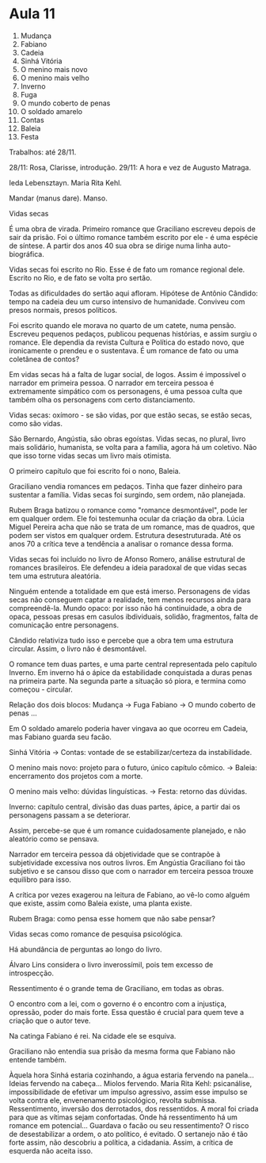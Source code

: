 Aula 11
=======

1. Mudança
2. Fabiano
3. Cadeia
4. Sinhá Vitória
5. O menino mais novo
6. O menino mais velho
7. Inverno
13. Fuga
12. O mundo coberto de penas
11. O soldado amarelo
10. Contas
9. Baleia
8. Festa

Trabalhos: até 28/11.

28/11: Rosa, Clarisse, introdução.
29/11: A hora e vez de Augusto Matraga.

Ieda Lebensztayn.
Maria Rita Kehl.

Mandar (manus dare).
Manso.

Vidas secas

É uma obra de virada. Primeiro romance que Graciliano escreveu depois de sair da prisão. Foi o último romance também escrito por ele - é uma espécie de síntese. A partir dos anos 40 sua obra se dirige numa linha auto-biográfica.

Vidas secas foi escrito no Rio. Esse é de fato um romance regional dele. Escrito no Rio, e de fato se volta pro sertão.

Todas as dificuldades do sertão aqui afloram. Hipótese de Antônio Cândido: tempo na cadeia deu um curso intensivo de humanidade. Conviveu com presos normais, presos políticos.

Foi escrito quando ele morava no quarto de um catete, numa pensão. Escreveu pequenos pedaços, publicou pequenas histórias, e assim surgiu o romance. Ele dependia da revista Cultura e Política do estado novo, que ironicamente o prendeu e o sustentava. É um romance de fato ou uma coletânea de contos?

Em vidas secas há a falta de lugar social, de logos. Assim é impossível o narrador em primeira pessoa. O narrador em terceira pessoa é extremamente simpático com os personagens, é uma pessoa culta que também olha os personagens com certo distanciamento.

Vidas secas: oxímoro - se são vidas, por que estão secas, se estão secas, como são vidas.

São Bernardo, Angústia, são obras egoístas. Vidas secas, no plural, livro mais solidário, humanista, se volta para a família, agora há um coletivo. Não que isso torne vidas secas um livro mais otimista.

O primeiro capítulo que foi escrito foi o nono, Baleia.

Graciliano vendia romances em pedaços. Tinha que fazer dinheiro para sustentar a família. Vidas secas foi surgindo, sem ordem, não planejada.

Rubem Braga batizou o romance como "romance desmontável", pode ler em qualquer ordem. Ele foi testemunha ocular da criação da obra. Lúcia Miguel Pereira acha que não se trata de um romance, mas de quadros, que podem ser vistos em qualquer ordem. Estrutura desestruturada. Até os anos 70 a crítica teve a tendência a analisar o romance dessa forma.

Vidas secas foi incluído no livro de Afonso Romero, análise estrutural de romances brasileiros. Ele defendeu a ideia paradoxal de que vidas secas tem uma estrutura aleatória.

Ninguém entende a totalidade em que está imerso. Personagens de vidas secas não conseguem captar a realidade, tem menos recursos ainda para compreendê-la. Mundo opaco: por isso não há continuidade, a obra de opaca, pessoas presas em casulos ibdividuais, solidão, fragmentos, falta de comunicação entre personagens.

Cândido relativiza tudo isso e percebe que a obra tem uma estrutura circular. Assim, o livro não é desmontável.

O romance tem duas partes, e uma parte central representada pelo capítulo Inverno. Em inverno há o ápice da estabilidade conquistada a duras penas na primeira parte. Na segunda parte a situação só piora, e termina como começou - circular.

Relação dos dois blocos:
Mudança -> Fuga
Fabiano -> O mundo coberto de penas
...

Em O soldado amarelo poderia haver vingava ao que ocorreu em Cadeia, mas Fabiano guarda seu facão.

Sinhá Vitória -> Contas: vontade de se estabilizar/certeza da instabilidade.

O menino mais novo: projeto para o futuro, único capítulo cômico. -> Baleia: encerramento dos projetos com a morte.

O menino mais velho: dúvidas linguísticas. -> Festa: retorno das dúvidas.

Inverno: capítulo central, divisão das duas partes, ápice, a partir dai os personagens passam a se deteriorar.

Assim, percebe-se que é um romance cuidadosamente planejado, e não aleatório como se pensava.

Narrador em terceira pessoa dá objetividade que se contrapõe à subjetividade excessiva nos outros livros. Em Angústia Graciliano foi tão subjetivo e se cansou disso que com o narrador em terceira pessoa trouxe equilibro para isso.

A crítica por vezes exagerou na leitura de Fabiano, ao vê-lo como alguém que existe, assim como Baleia existe, uma planta existe.

Rubem Braga: como pensa esse homem que não sabe pensar?

Vidas secas como romance de pesquisa psicológica.

Há abundância de perguntas ao longo do livro.

Álvaro Lins considera o livro inverossímil, pois tem excesso de introspecção.

Ressentimento é o grande tema de Graciliano, em todas as obras.

O encontro com a lei, com o governo é o encontro com a injustiça, opressão, poder do mais forte. Essa questão é crucial para quem teve a criação que o autor teve.

Na catinga Fabiano é rei. Na cidade ele se esquiva.

Graciliano não entendia sua prisão da mesma forma que Fabiano não entende também.

Àquela hora Sinhá estaria cozinhando, a água estaria fervendo na panela... Ideias fervendo na cabeça... Miolos fervendo. Maria Rita Kehl: psicanálise, impossibilidade de efetivar um impulso agressivo, assim esse impulso se volta contra ele, envenenamento psicológico, revolta submissa. Ressentimento, inversão dos derrotados, dos ressentidos. A moral foi criada para que as vítimas sejam confortadas. Onde há ressentimento há um romance em potencial... Guardava o facão ou seu ressentimento? O risco de desestabilizar a ordem, o ato político, é evitado. O sertanejo não é tão forte assim, não descobriu a política, a cidadania. Assim, a crítica de esquerda não aceita isso.
